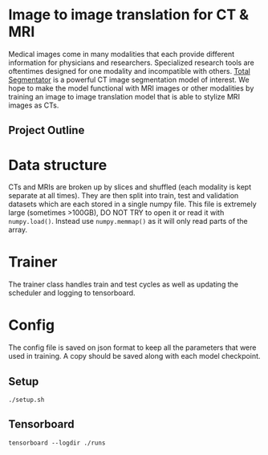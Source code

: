 # Image to image translation for CT & MRI
Medical images come in many modalities that each provide different information for physicians and researchers. Specialized research tools are oftentimes designed for one modality and incompatible with others. [Total Segmentator](https://github.com/wasserth/TotalSegmentator) is a powerful CT image segmentation model of interest. We hope to make the model functional with MRI images or other modalities by training an image to image translation model that is able to stylize MRI images as CTs.

## Project Outline

# Data structure
CTs and MRIs are broken up by slices and shuffled (each modality is kept separate at all times). They are then split into train, test and validation datasets which are each stored in a single numpy file. This file is extremely large (sometimes >100GB), DO NOT TRY to open it or read it with ```numpy.load()```. Instead use ```numpy.memmap()``` as it will only read parts of the array. 

# Trainer
The trainer class handles train and test cycles as well as updating the scheduler and logging to tensorboard. 

# Config
The config file is saved on json format to keep all the parameters that were used in training. A copy should be saved along with each model checkpoint.  

## Setup
```./setup.sh```

## Tensorboard
```tensorboard --logdir ./runs```
